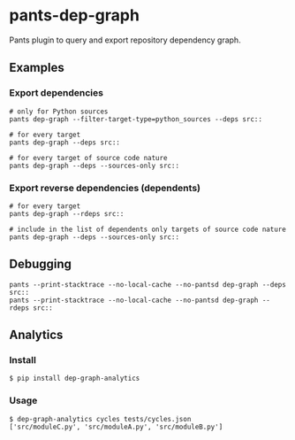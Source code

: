 # pants-dep-graph

Pants plugin to query and export repository dependency graph. 

## Examples

### Export dependencies 

```
# only for Python sources
pants dep-graph --filter-target-type=python_sources --deps src::

# for every target
pants dep-graph --deps src::

# for every target of source code nature
pants dep-graph --deps --sources-only src::
```

### Export reverse dependencies (dependents)

```
# for every target
pants dep-graph --rdeps src::

# include in the list of dependents only targets of source code nature
pants dep-graph --deps --sources-only src::
```

## Debugging

```
pants --print-stacktrace --no-local-cache --no-pantsd dep-graph --deps src::
pants --print-stacktrace --no-local-cache --no-pantsd dep-graph --rdeps src::
```

## Analytics

### Install

```
$ pip install dep-graph-analytics
```

### Usage

```
$ dep-graph-analytics cycles tests/cycles.json
['src/moduleC.py', 'src/moduleA.py', 'src/moduleB.py']
```

